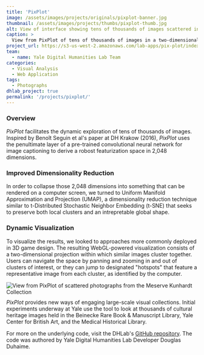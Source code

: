 ```yaml
---
title: 'PixPlot'
image: /assets/images/projects/originals/pixplot-banner.jpg
thumbnail: /assets/images/projects/thumbs/pixplot-thumb.jpg
alt: View of interface showing tens of thousands of images scattered in a two-dimensional projection
caption: >
  View from PixPlot of tens of thousands of images in a two-dimensional projection with similar images clustered together.
project_url: https://s3-us-west-2.amazonaws.com/lab-apps/pix-plot/index.html
team:
  - name: Yale Digital Humanities Lab Team
categories:
  - Visual Analysis
  - Web Application
tags:
  - Photographs
dhlab_project: true
permalink: '/projects/pixplot/'
---
```


### Overview

*PixPlot* facilitates the dynamic exploration of tens of thousands of images. Inspired by Benoît Seguin et al's paper at DH Krakow (2016), *PixPlot* uses the penultimate layer of a pre-trained convolutional neural network for image captioning to derive a robost featurization space in 2,048 dimensions.

### Improved Dimensionality Reduction
In order to collapse those 2,048 dimensions into something that can be rendered on a computer screen, we turned to Uniform Manifold Approximation and Projection (UMAP), a dimensionality reduction technique similar to t-Distributed Stochastic Neighbor Embedding (t-SNE) that seeks to preserve both local clusters and an intrepretable global shape. 

### Dynamic Visualization
To visualize the results, we looked to approaches more commonly deployed in 3D game design. The resulting WebGL-powered visualization consists of a two-dimensional projection within which similar images cluster together. Users can navigate the space by panning and zooming in and out of clusters of interest, or they can jump to designated "hotspots" that feature a representative image from each cluster, as identified by the computer. 

<img src='{{site.baseurl}}/assets/images/projects/project-extras/pixplot-hotspots.jpg'
     alt="View from PixPlot of scattered photographs from the Meserve Kunhardt Collection" 
     style='float: left; margin-right: 10px; padding-bottom: 10px' />

*PixPlot* provides new ways of engaging large-scale visual collections. Initial experiments underway at Yale use the tool to look at thousands of cultural heritage images held in the Beinecke Rare Book & Manuscript Library, Yale Center for British Art, and the Medical Historical Library. 

For more on the underlying code, visit the DHLab's <a href='https://github.com/YaleDHLab/pix-plot' target='_blank'>GitHub repository</a>. The code was authored by Yale Digital Humanities Lab Developer Douglas Duhaime.